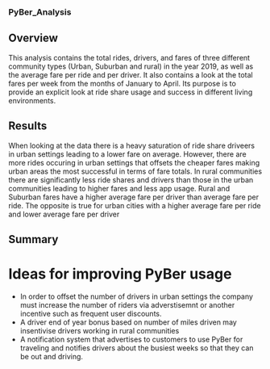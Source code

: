 ### PyBer_Analysis
## Overview
This analysis contains the total rides, drivers, and fares of three different community types (Urban, Suburban and rural) in the year 2019, as well as the average fare per ride and per driver. It also contains a look at the total fares per week from the months of January to April. Its purpose is to provide an explicit look at ride share usage and success in different living environments.
## Results
When looking at the data there is a heavy saturation of ride share driveers in urban settings leading to a lower fare on average. However, there are more rides occuring in urban settings that offsets the cheaper fares making urban areas the most successful in terms of fare totals. In rural communities there are significantly less ride shares and drivers than those in the urban communities leading to higher fares and less app usage. Rural and Suburban fares have a higher average fare per driver than average fare per ride. The opposite is true for urban cities with a higher average fare per ride and lower average fare per driver
## Summary
# Ideas for improving PyBer usage
* In order to offset the number of drivers in urban settings the company must increase the number of riders via adverstisemnt or another incentive such as frequent user discounts. 
* A driver end of year bonus based on number of miles driven may insentivise drivers working in rural communities
* A notification system that advertises to customers to use PyBer for traveling and notifies drivers about the busiest weeks so that they can be out and driving.